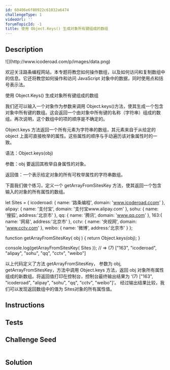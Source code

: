 ```yaml
---
id: 60406e6f80922c61032a6474
challengeType: 1
videoUrl: ''
forumTopicId: -1
title: 使用 Object.Keys() 生成对象所有键组成的数组
---
```


## Description
<section id='description'>
![](http://www.icoderoad.com/p/images/data.png)

欢迎关注路条编程网站，本专题将教您如何操作数组，以及如何访问和复制数组中的信息。它还将教您如何操作和访问 JavaScript 对象中的数据，同时使用点和括号表示法。

使用 Object.Keys() 生成对象所有键组成的数组

我们还可以输入一个对象作为参数来调用 Object.keys()方法，使其生成一个包含对象中所有键的数组。这会返回一个由对象中所有键的名称（字符串）组成的数组。再次说明，这个数组中的项的顺序是不确定的。

Object.keys 方法返回一个所有元素为字符串的数组，其元素来自于从给定的 object 上面可直接枚举的属性。这些属性的顺序与手动遍历该对象属性时的一致。


语法：Object.keys(obj)

参数：obj 要返回其枚举自身属性的对象。

返回值：一个表示给定对象的所有可枚举属性的字符串数组。

下面我们做个练习，定义一个 getArrayFromSitesKey 方法，使其返回一个包含输入的对象的所有属性的数组。


let Sites = {
  icoderoad: {
    name: '路条编程',
    domain: 'www.icoderoad.ccom'
  },
  alipay: {
    name: '支付宝',
    domain: '支付宝www.alipay.com'
  },
  sohu: {
    name: '搜狐',
    address:'北京市'
  },
  qq: {
    name: '腾讯',
    domain: 'www.qq.com'
  },
  163:{
    name: '网易',
    address:'北京市'
  },
  cctv: {
    name: '央视网',
    domain: 'www.cctv.com'
  },
  weibo: {
    name: '微博',
    address:'北京市'
  }
};

function getArrayFromSitesKey( obj ) {
  return Object.keys(obj);
}

console.log(getArrayFromSitesKey( Sites ));
// => (7) ["163", "icoderoad", "alipay", "sohu", "qq", "cctv", "weibo"]

以上代码定义了方法 getArrayFromSitesKey， 参数为 obj, getArrayFromSitesKey，方法中调用 Object.keys 方法，返回 obj 对象所有属性组成的新数组。将返回值打印在控制台，控制台最终输出结果为 ‘(7) ["163", "icoderoad", "alipay", "sohu", "qq", "cctv", "weibo"]’。
经过输出结果比较，我们可以发现返回数组中的值为 Sites对象的所有属性值。


</section>

## Instructions
<section id='instructions'>

</section>

## Tests
<section id='tests'>

</section>

## Challenge Seed
<section id='challengeSeed'>

<div id='js-seed'>

```js

```

</div>



</section>

## Solution
<section id='solution'>


</section>
